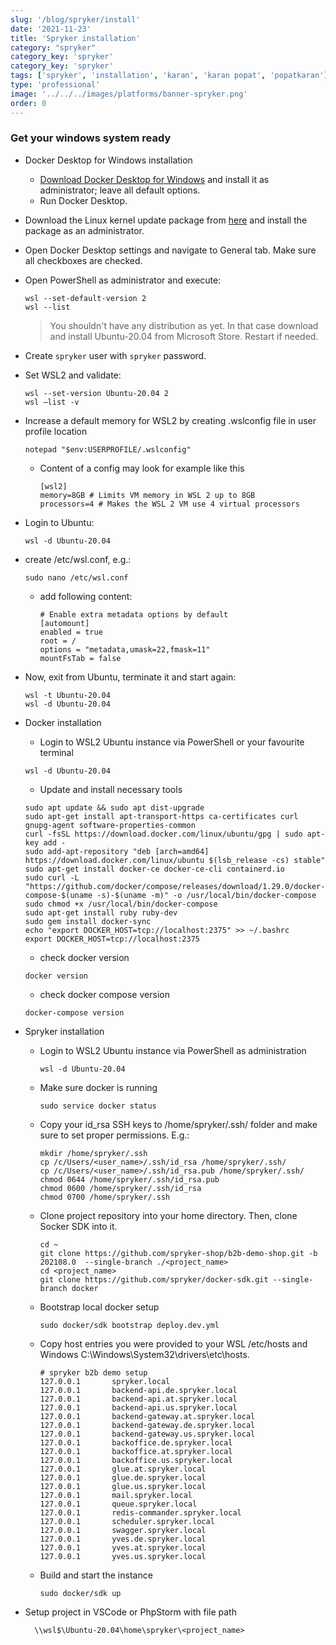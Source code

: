 ```yaml
---
slug: '/blog/spryker/install'
date: '2021-11-23'
title: 'Spryker installation'
category: "spryker"
category_key: 'spryker'
category_key: 'spryker'
tags: ['spryker', 'installation', 'karan', 'karan popat', 'popatkaran']
type: 'professional'
image: '../../../images/platforms/banner-spryker.png'
order: 0
---
```


### Get your windows system ready

- Docker Desktop for Windows installation

  - [Download Docker Desktop for Windows](https://hub.docker.com/editions/community/docker-ce-desktop-windows/) and install it as administrator; leave all default options.
  - Run Docker Desktop.

- Download the Linux kernel update package from [here](https://aka.ms/wsl2kernel/) and install the package as an administrator.
- Open Docker Desktop settings and navigate to General tab. Make sure all checkboxes are checked.

- Open PowerShell as administrator and execute:

  ```
  wsl --set-default-version 2
  wsl --list
  ```

  > You shouldn't have any distribution as yet. In that case download and install Ubuntu-20.04 from Microsoft Store. Restart if needed.

- Create `spryker` user with `spryker` password.

- Set WSL2 and validate:

  ```
  wsl --set-version Ubuntu-20.04 2
  wsl –list -v
  ```

- Increase a default memory for WSL2 by creating .wslconfig file in user profile location

  ```
  notepad "$env:USERPROFILE/.wslconfig"
  ```

  - Content of a config may look for example like this

    ```
    [wsl2]
    memory=8GB # Limits VM memory in WSL 2 up to 8GB
    processors=4 # Makes the WSL 2 VM use 4 virtual processors
    ```

- Login to Ubuntu:

  ```
  wsl -d Ubuntu-20.04
  ```

- create /etc/wsl.conf, e.g.:

  ```
  sudo nano /etc/wsl.conf
  ```

  - add following content:

    ```
    # Enable extra metadata options by default
    [automount]
    enabled = true
    root = /
    options = "metadata,umask=22,fmask=11"
    mountFsTab = false
    ```

- Now, exit from Ubuntu, terminate it and start again:

  ```
  wsl -t Ubuntu-20.04
  wsl -d Ubuntu-20.04
  ```

- Docker installation
  - Login to WSL2 Ubuntu instance via PowerShell or your favourite terminal

  ```
  wsl -d Ubuntu-20.04
  ```

  - Update and install necessary tools

  ```
  sudo apt update && sudo apt dist-upgrade
  sudo apt-get install apt-transport-https ca-certificates curl gnupg-agent software-properties-common
  curl -fsSL https://download.docker.com/linux/ubuntu/gpg | sudo apt-key add -
  sudo add-apt-repository "deb [arch=amd64] https://download.docker.com/linux/ubuntu $(lsb_release -cs) stable"
  sudo apt-get install docker-ce docker-ce-cli containerd.io
  sudo curl -L "https://github.com/docker/compose/releases/download/1.29.0/docker-compose-$(uname -s)-$(uname -m)" -o /usr/local/bin/docker-compose
  sudo chmod +x /usr/local/bin/docker-compose
  sudo apt-get install ruby ruby-dev
  sudo gem install docker-sync
  echo "export DOCKER_HOST=tcp://localhost:2375" >> ~/.bashrc
  export DOCKER_HOST=tcp://localhost:2375
  ```

  - check docker version

  ```
  docker version
  ```

  - check docker compose version

  ```
  docker-compose version
  ```

- Spryker installation

  - Login to WSL2 Ubuntu instance via PowerShell as administration

    ```
    wsl -d Ubuntu-20.04
    ```

  - Make sure docker is running

    ```
    sudo service docker status
    ```

  - Copy your id_rsa SSH keys to /home/spryker/.ssh/ folder and make sure to set proper permissions. E.g.:

    ```
    mkdir /home/spryker/.ssh
    cp /c/Users/<user_name>/.ssh/id_rsa /home/spryker/.ssh/
    cp /c/Users/<user_name>/.ssh/id_rsa.pub /home/spryker/.ssh/
    chmod 0644 /home/spryker/.ssh/id_rsa.pub
    chmod 0600 /home/spryker/.ssh/id_rsa
    chmod 0700 /home/spryker/.ssh
    ```

  - Clone project repository into your home directory. Then, clone Socker SDK into it.

    ```
    cd ~
    git clone https://github.com/spryker-shop/b2b-demo-shop.git -b 202108.0  --single-branch ./<project_name>
    cd <project_name>
    git clone https://github.com/spryker/docker-sdk.git --single-branch docker

    ```

  - Bootstrap local docker setup

    ```
    sudo docker/sdk bootstrap deploy.dev.yml
    ```

  - Copy host entries you were provided to your WSL /etc/hosts and Windows C:\Windows\System32\drivers\etc\hosts.

    ```
    # spryker b2b demo setup
    127.0.0.1       spryker.local
    127.0.0.1       backend-api.de.spryker.local
    127.0.0.1       backend-api.at.spryker.local
    127.0.0.1       backend-api.us.spryker.local
    127.0.0.1       backend-gateway.at.spryker.local
    127.0.0.1       backend-gateway.de.spryker.local
    127.0.0.1       backend-gateway.us.spryker.local
    127.0.0.1       backoffice.de.spryker.local
    127.0.0.1       backoffice.at.spryker.local
    127.0.0.1       backoffice.us.spryker.local
    127.0.0.1       glue.at.spryker.local
    127.0.0.1       glue.de.spryker.local
    127.0.0.1       glue.us.spryker.local
    127.0.0.1       mail.spryker.local
    127.0.0.1       queue.spryker.local
    127.0.0.1       redis-commander.spryker.local
    127.0.0.1       scheduler.spryker.local
    127.0.0.1       swagger.spryker.local
    127.0.0.1       yves.de.spryker.local
    127.0.0.1       yves.at.spryker.local
    127.0.0.1       yves.us.spryker.local
    ```

  - Build and start the instance

    ```
    sudo docker/sdk up
    ```

- Setup project in VSCode or PhpStorm with file path

  ```
    \\wsl$\Ubuntu-20.04\home\spryker\<project_name>
  ```
